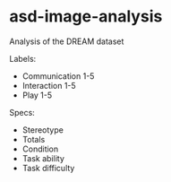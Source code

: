 # asd-image-analysis
Analysis of the DREAM dataset

Labels:
* Communication 1-5
* Interaction 1-5
* Play 1-5

Specs:
* Stereotype 
* Totals
* Condition
* Task ability
* Task difficulty
